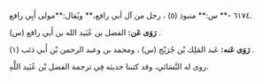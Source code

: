 ٦١٧٤ -** س:** منبوذ (٥) ، رجل من آل أبي رافع،** ويُقال:**مولى أَبِي رافع.

**رَوَى عَن:** الفضل بن عُبَيد الله بن أَبي رافع (س) .

**رَوَى عَنه:** عَبد المَلِك بْن جُرَيْج (س) ، ومحمد بن وعبد الرحمن بْن أَبي ذئب (١) .

روى له النَّسَائي، وقد كتبنا حديثه فِي ترجمة الفضل بْن عُبَيد اللَّهِ.